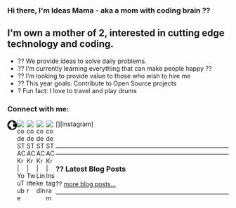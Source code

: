 ### Hi there, I'm Ideas Mama - aka a mom with coding brain ??
## I'm own a mother of 2, interested in cutting edge technology and coding.

- ?? We provide ideas to solve daily problems.
- ?? I’m currently learning everything that can make people happy ??
- ?? I’m looking to provide value to those who wish to hire me
- ?? This year goals: Contribute to Open Source projects
- ? Fun fact: I love to travel and play drums


### Connect with me:

[<img align="left" alt="codeSTACKr.com" width="22px" src="https://raw.githubusercontent.com/iconic/open-iconic/master/svg/globe.svg" />][website]
[<img align="left" alt="codeSTACKr | YouTube" width="22px" src="https://cdn.jsdelivr.net/npm/simple-icons@v3/icons/youtube.svg" />][youtube]
[<img align="left" alt="codeSTACKr | Twitter" width="22px" src="https://cdn.jsdelivr.net/npm/simple-icons@v3/icons/twitter.svg" />][twitter]
[<img align="left" alt="codeSTACKr | LinkedIn" width="22px" src="https://cdn.jsdelivr.net/npm/simple-icons@v3/icons/linkedin.svg" />][linkedin]
[<img align="left" alt="codeSTACKr | Instagram" width="22px" src="https://cdn.jsdelivr.net/npm/simple-icons@v3/icons/instagram.svg" />][instagram]

<br />

---

---

### ?? Latest Blog Posts

<!-- BLOG-POST-LIST:START -->
<!-- BLOG-POST-LIST:END -->

?? [more blog posts...](https://about.me/ideasmamas)

---


[website]: https://www.ideasmama.com/
[twitter]: https://twitter.com/ideas_mamas
[youtube]: https://www.youtube.com/channel/UCJsfXE6f1BHt-8D7qy46Bqw
[linkedin]:
[instagram]:


